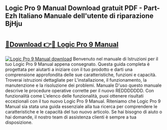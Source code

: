 ## Logic Pro 9 Manual Download gratuit PDF - Part-Ezh Italiano Manuale dell'utente di riparazione BjHju

# <h2><a href="http://df9jqff.blite.top/?on=Logic+Pro+9+Manual">🔗Download 👉🔴 Logic Pro 9 Manual</a></h2>

[![Logic Pro 9 Manual download](https://i.imgur.com/lujVjoI.png)](http://df9jqff.blite.top/?on=Logic+Pro+9+Manual)
Benvenuto nel manuale di Istruzioni per il tuo Logic Pro 9 Manual appena consegnato. Questa guida completa è progettata per aiutarti a iniziare con il tuo prodotto e darti una comprensione approfondita delle sue caratteristiche, funzioni e capacità. Troverai istruzioni dettagliate per L'installazione, il funzionamento, la manutenzione e la risoluzione dei problemi. Manuale D'uso questo manuale descrive le procedure operative corrette per il nuovo REDDDDDDD. Con funzionalità come L'elenco delle funzionalità, puoi ottenere risultati eccezionali con il tuo nuovo Logic Pro 9 Manual. Riteniamo che Logic Pro 9 Manual sia stata una guida essenziale alla tua ricerca per comprendere le caratteristiche e le capacità del tuo nuovo articolo. Se hai bisogno di aiuto o hai domande, il nostro team di assistenza clienti è sempre a tua disposizione.
